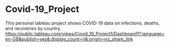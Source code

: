 # Covid-19_Project
This personal tableau project shows COVID-19 data on infections, deaths, and recoveries by country.  
https://public.tableau.com/views/Covid_19_Project1/Dashboard1?:language=en-GB&publish=yes&:display_count=n&:origin=viz_share_link
